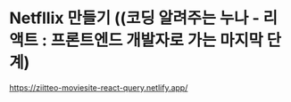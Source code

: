 # Netfllix 만들기 ((코딩 알려주는 누나 - 리액트 : 프론트엔드 개발자로 가는 마지막 단계)

https://ziitteo-moviesite-react-query.netlify.app/
